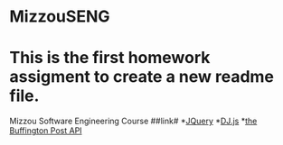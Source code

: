 # MizzouSENG
# This is the first homework assigment to create a new readme file.
Mizzou Software Engineering Course
##link#
*[JQuery](https://jquery.com/)
*[DJ.js](http://d3js.org/)
*[the Buffington  Post  API](https://github.com/huffingtonpost)
